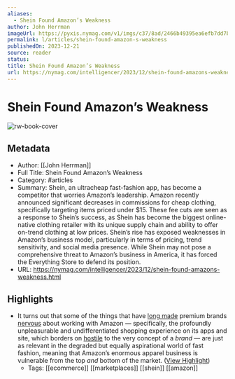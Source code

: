 ```yaml
---
aliases:
  - Shein Found Amazon’s Weakness
author: John Herrman
imageUrl: https://pyxis.nymag.com/v1/imgs/c37/8ad/2466b49395ea6efb7dd7bba727116da81b-shein.1x.rsocial.w1200.jpg
permalink: l/articles/shein-found-amazon-s-weakness
publishedOn: 2023-12-21
source: reader
status: 
title: Shein Found Amazon’s Weakness
url: https://nymag.com/intelligencer/2023/12/shein-found-amazons-weakness.html
---
```

# Shein Found Amazon’s Weakness

![rw-book-cover](https://pyxis.nymag.com/v1/imgs/c37/8ad/2466b49395ea6efb7dd7bba727116da81b-shein.1x.rsocial.w1200.jpg)

## Metadata

- Author: [[John Herrman]]
- Full Title: Shein Found Amazon’s Weakness
- Category: #articles
- Summary: Shein, an ultracheap fast-fashion app, has become a competitor that worries Amazon’s leadership. Amazon recently announced significant decreases in commissions for cheap clothing, specifically targeting items priced under $15. These fee cuts are seen as a response to Shein’s success, as Shein has become the biggest online-native clothing retailer with its unique supply chain and ability to offer on-trend clothing at low prices. Shein’s rise has exposed weaknesses in Amazon’s business model, particularly in terms of pricing, trend sensitivity, and social media presence. While Shein may not pose a comprehensive threat to Amazon’s business in America, it has forced the Everything Store to defend its position.
- URL: https://nymag.com/intelligencer/2023/12/shein-found-amazons-weakness.html

## Highlights

- It turns out that some of the things that have [long made](https://www.wsj.com/articles/amazon-has-a-luxury-problem-1507460401) premium brands [nervous](https://www.forbes.com/sites/kirimasters/2019/09/05/these-four-companies-still-refuse-to-sell-on-amazon-despite-its-market-dominance/?sh=96cc1b524fe1) about working with Amazon — specifically, the profoundly unpleasurable and undifferentiated shopping experience on its apps and site, which borders on [hostile](https://www.nytimes.com/2020/02/11/style/amazon-trademark-copyright.html) to the very concept of a _brand_ — are just as relevant in the degraded but equally aspirational world of fast fashion, meaning that Amazon’s enormous apparel business is vulnerable from the top _and_ bottom of the market. ([View Highlight](https://read.readwise.io/read/01hjnhj2vkpq4nwspdbzh39mev))
    - Tags: [[ecommerce]] [[marketplaces]] [[shein]] [[amazon]]
